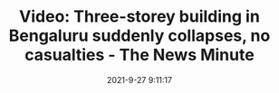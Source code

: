 ---
"title": "Video: Three-storey building in Bengaluru suddenly collapses, no casualties - The News Minute"
"date": "2021-9-27 9:11:17"
"feed_name": "GOOGLENEWSCONSTRUCTION"
"feed_website": "https://news.google.com/search?q=construction%2Bincident&hl=en-US&gl=US&ceid=US:en"
"feed_rss": "https://news.google.com/rss/search?q=construction%2Bincident&hl=en-US&gl=US&ceid=US:en"
"link": "https://www.thenewsminute.com/article/video-three-storey-building-bengaluru-suddenly-collapses-no-casualties-155792"
"file": "_posts/2021-1-1-40bcb8cf9d53c271c1fbca3566ad1bae9e435051.md"
"accident": "1"
"drilling": "0"
"dead": "0"
"injured": "0"
"where": "unknown site"
"place": "unknown place"
---